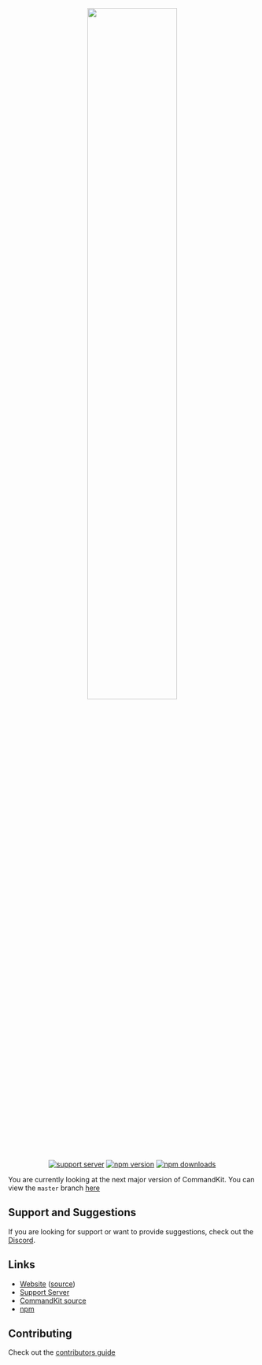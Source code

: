 <div align="center">
    <img src="https://raw.githubusercontent.com/underctrl-io/commandkit/master/apps/docs/public/ckit_logo.svg" width="60%" />
    <br />
    <a href="https://ctrl.lol/discord"><img src="https://img.shields.io/discord/1055188344188973066?color=5865F2&logo=discord&logoColor=white" alt="support server" /></a>
    <a href="https://www.npmjs.com/package/commandkit"><img src="https://img.shields.io/npm/v/commandkit?maxAge=3600" alt="npm version" /></a>
    <a href="https://www.npmjs.com/package/commandkit"><img src="https://img.shields.io/npm/dt/commandkit?maxAge=3600" alt="npm downloads" /></a>
</div>

You are currently looking at the next major version of CommandKit. You can view the `master` branch [here](https://github.com/underctrl-io/commandkit/tree/master)

## Support and Suggestions

If you are looking for support or want to provide suggestions, check out the [Discord](https://ctrl.lol/discord).

## Links

- [Website](https://commandkit.js.org) ([source](https://github.com/underctrl-io/commandkit/tree/master/apps/docs))
- [Support Server](https://ctrl.lol/discord)
- [CommandKit source](https://github.com/underctrl-io/commandkit/tree/master/packages/commandkit)
- [npm](https://www.npmjs.com/package/commandkit)

## Contributing

Check out the [contributors guide](https://github.com/underctrl-io/commandkit/blob/master/CONTRIBUTING.md)
